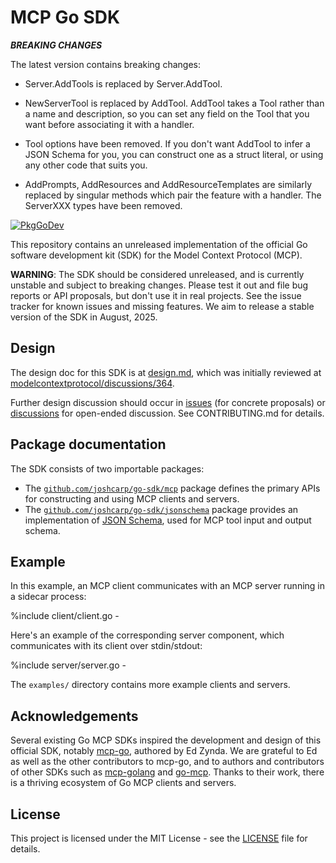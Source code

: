 # MCP Go SDK

***BREAKING CHANGES***

The latest version contains breaking changes:

- Server.AddTools is replaced by Server.AddTool.

- NewServerTool is replaced by AddTool. AddTool takes a Tool rather than a name and description, so you can 
  set any field on the Tool that you want before associating it with a handler.

- Tool options have been removed. If you don't want AddTool to infer a JSON Schema for you, you can construct one
  as a struct literal, or using any other code that suits you.

- AddPrompts, AddResources and AddResourceTemplates are similarly replaced by singular methods which pair the
  feature with a handler. The ServerXXX types have been removed.

[![PkgGoDev](https://pkg.go.dev/badge/github.com/joshcarp/go-sdk)](https://pkg.go.dev/github.com/joshcarp/go-sdk)

This repository contains an unreleased implementation of the official Go
software development kit (SDK) for the Model Context Protocol (MCP).

**WARNING**: The SDK should be considered unreleased, and is currently unstable
and subject to breaking changes. Please test it out and file bug reports or API
proposals, but don't use it in real projects. See the issue tracker for known
issues and missing features. We aim to release a stable version of the SDK in
August, 2025.

## Design

The design doc for this SDK is at [design.md](./design/design.md), which was
initially reviewed at
[modelcontextprotocol/discussions/364](https://github.com/orgs/modelcontextprotocol/discussions/364).

Further design discussion should occur in
[issues](https://github.com/joshcarp/go-sdk/issues) (for concrete
proposals) or
[discussions](https://github.com/joshcarp/go-sdk/discussions) for
open-ended discussion. See CONTRIBUTING.md for details.

## Package documentation

The SDK consists of two importable packages:

- The
  [`github.com/joshcarp/go-sdk/mcp`](https://pkg.go.dev/github.com/joshcarp/go-sdk/mcp)
  package defines the primary APIs for constructing and using MCP clients and
  servers.
- The
  [`github.com/joshcarp/go-sdk/jsonschema`](https://pkg.go.dev/github.com/joshcarp/go-sdk/jsonschema)
  package provides an implementation of [JSON
  Schema](https://json-schema.org/), used for MCP tool input and output schema.

## Example

In this example, an MCP client communicates with an MCP server running in a
sidecar process:

%include client/client.go -

Here's an example of the corresponding server component, which communicates
with its client over stdin/stdout:

%include server/server.go -

The `examples/` directory contains more example clients and servers.

## Acknowledgements

Several existing Go MCP SDKs inspired the development and design of this
official SDK, notably [mcp-go](https://github.com/mark3labs/mcp-go), authored
by Ed Zynda. We are grateful to Ed as well as the other contributors to mcp-go,
and to authors and contributors of other SDKs such as
[mcp-golang](https://github.com/metoro-io/mcp-golang) and
[go-mcp](https://github.com/ThinkInAIXYZ/go-mcp). Thanks to their work, there
is a thriving ecosystem of Go MCP clients and servers.

## License

This project is licensed under the MIT License - see the [LICENSE](./LICENSE)
file for details.

